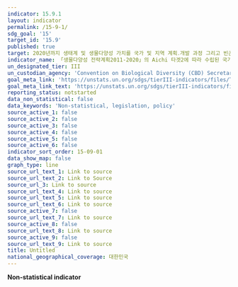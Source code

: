 ```yaml
---
indicator: 15.9.1
layout: indicator
permalink: /15-9-1/
sdg_goal: '15'
target_id: '15.9'
published: true
target: 2020년까지 생태계 및 생물다양성 가치를 국가 및 지역 계획․개발 과정 그리고 빈곤퇴치 전략 및 회계에 반영
indicator_name: 「생물다양성 전략계획2011-2020」의 Aichi 타겟2에 따라 수립된 국가 목표의 진전도
un_designated_tier: III
un_custodian_agency: 'Convention on Biological Diversity (CBD) Secretariat, UN Environment (UNEP)'
goal_meta_link: 'https://unstats.un.org/sdgs/tierIII-indicators/files/Tier3-15-09-01.pdf'
goal_meta_link_text: 'https://unstats.un.org/sdgs/tierIII-indicators/files/Tier3-15-09-01.pdf'
reporting_status: notstarted
data_non_statistical: false
data_keywords: 'Non-statistical, legislation, policy'
source_active_1: false
source_active_2: false
source_active_3: false
source_active_4: false
source_active_5: false
source_active_6: false
indicator_sort_order: 15-09-01
data_show_map: false
graph_type: line
source_url_text_1: Link to source
source_url_text_2: Link to Source
source_url_3: Link to source
source_url_text_4: Link to source
source_url_text_5: Link to source
source_url_text_6: Link to source
source_active_7: false
source_url_text_7: Link to source
source_active_8: false
source_url_text_8: Link to source
source_active_9: false
source_url_text_9: Link to source
title: Untitled
national_geographical_coverage: 대한민국
---
```

**Non-statistical indicator**